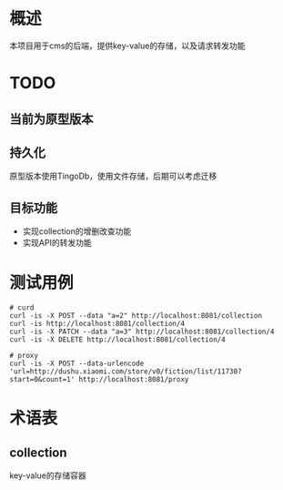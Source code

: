 # 概述
本项目用于cms的后端，提供key-value的存储，以及请求转发功能

# TODO

## 当前为原型版本

## 持久化
原型版本使用TingoDb，使用文件存储，后期可以考虑迁移

## 目标功能
- 实现collection的增删改查功能
- 实现API的转发功能

# 测试用例
```
# curd
curl -is -X POST --data "a=2" http://localhost:8081/collection
curl -is http://localhost:8081/collection/4
curl -is -X PATCH --data "a=3" http://localhost:8081/collection/4
curl -is -X DELETE http://localhost:8081/collection/4

# proxy
curl -is -X POST --data-urlencode 'url=http://dushu.xiaomi.com/store/v0/fiction/list/11730?start=0&count=1' http://localhost:8081/proxy
```

# 术语表

## collection
key-value的存储容器

